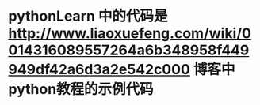 # pythonLearn 中的代码是 http://www.liaoxuefeng.com/wiki/0014316089557264a6b348958f449949df42a6d3a2e542c000 博客中python教程的示例代码

